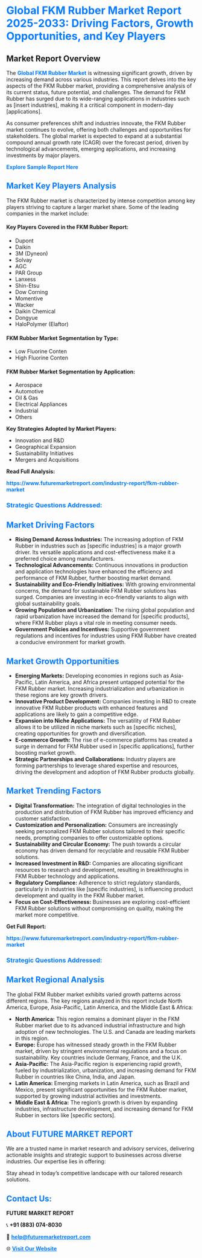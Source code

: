 <h1 style="color: #007BFF;">Global FKM Rubber Market Report 2025-2033: Driving Factors, Growth Opportunities, and Key Players</h1>

<section id="overview">
<h2>Market Report Overview</h2>
<p>The <a href="https://www.futuremarketreport.com/industry-report/fkm-rubber-market" style="color: #007BFF; text-decoration: none;"><strong>Global FKM Rubber Market</strong></a> is witnessing significant growth, driven by increasing demand across various industries. This report delves into the key aspects of the FKM Rubber market, providing a comprehensive analysis of its current status, future potential, and challenges. The demand for FKM Rubber has surged due to its wide-ranging applications in industries such as [insert industries], making it a critical component in modern-day [applications].</p>
<p>As consumer preferences shift and industries innovate, the FKM Rubber market continues to evolve, offering both challenges and opportunities for stakeholders. The global market is expected to expand at a substantial compound annual growth rate (CAGR) over the forecast period, driven by technological advancements, emerging applications, and increasing investments by major players.</p>
</section>

<section id="overview">
<p><a href="https://www.futuremarketreport.com/request-sample/reportId=59336" style="color: #007BFF; text-decoration: none;"><strong>Explore Sample Report Here</strong></a></p>
</section>

<section id="key-players">
<h2 style="color: #007BFF;">Market Key Players Analysis</h2>
<p>The FKM Rubber market is characterized by intense competition among key players striving to capture a larger market share. Some of the leading companies in the market include:</p>
<h4>Key Players Covered in the FKM Rubber Report:</h4>
<ul><li>Dupont</li><li>Daikin</li><li>3M (Dyneon)</li><li>Solvay</li><li>AGC</li><li>PAR Group</li><li>Lanxess</li><li>Shin-Etsu</li><li>Dow Corning</li><li>Momentive</li><li>Wacker</li><li>Daikin Chemical</li><li>Dongyue</li><li>HaloPolymer (Elaftor)</li></ul>
<h4>FKM Rubber Market Segmentation by Type:</h4>
<ul><li>Low Fluorine Conten</li><li>High Fluorine Conten</li></ul>

<h4>FKM Rubber Market Segmentation by Application:</h4>
<ul><li>Aerospace</li><li>Automotive</li><li>Oil &amp; Gas</li><li>Electrical Appliances</li><li>Industrial</li><li>Others</li></ul>
<p><strong>Key Strategies Adopted by Market Players:</strong></p>
<ul>
<li>Innovation and R&D</li>
<li>Geographical Expansion</li>
<li>Sustainability Initiatives</li>
<li>Mergers and Acquisitions</li>
</ul>
</section>

<section>
<p><strong>Read Full Analysis: </strong></p><a href="https://www.futuremarketreport.com/industry-report/fkm-rubber-market" style="color: #007BFF; text-decoration: none;"><strong>https://www.futuremarketreport.com/industry-report/fkm-rubber-market</strong></a>
<h3 style="color: #007BFF;">Strategic Questions Addressed:</h3>
</section>

<section id="driving-factors">
<h2 style="color: #007BFF;">Market Driving Factors</h2>
<ul>
<li><strong>Rising Demand Across Industries:</strong> The increasing adoption of FKM Rubber in industries such as [specific industries] is a major growth driver. Its versatile applications and cost-effectiveness make it a preferred choice among manufacturers.</li>
<li><strong>Technological Advancements:</strong> Continuous innovations in production and application technologies have enhanced the efficiency and performance of FKM Rubber, further boosting market demand.</li>
<li><strong>Sustainability and Eco-Friendly Initiatives:</strong> With growing environmental concerns, the demand for sustainable FKM Rubber solutions has surged. Companies are investing in eco-friendly variants to align with global sustainability goals.</li>
<li><strong>Growing Population and Urbanization:</strong> The rising global population and rapid urbanization have increased the demand for [specific products], where FKM Rubber plays a vital role in meeting consumer needs.</li>
<li><strong>Government Policies and Incentives:</strong> Supportive government regulations and incentives for industries using FKM Rubber have created a conducive environment for market growth.</li>
</ul>
</section>

<section id="growth-opportunities">
<h2 style="color: #007BFF;">Market Growth Opportunities</h2>
<ul>
<li><strong>Emerging Markets:</strong> Developing economies in regions such as Asia-Pacific, Latin America, and Africa present untapped potential for the FKM Rubber market. Increasing industrialization and urbanization in these regions are key growth drivers.</li>
<li><strong>Innovative Product Development:</strong> Companies investing in R&D to create innovative FKM Rubber products with enhanced features and applications are likely to gain a competitive edge.</li>
<li><strong>Expansion into Niche Applications:</strong> The versatility of FKM Rubber allows it to be utilized in niche markets such as [specific niches], creating opportunities for growth and diversification.</li>
<li><strong>E-commerce Growth:</strong> The rise of e-commerce platforms has created a surge in demand for FKM Rubber used in [specific applications], further boosting market growth.</li>
<li><strong>Strategic Partnerships and Collaborations:</strong> Industry players are forming partnerships to leverage shared expertise and resources, driving the development and adoption of FKM Rubber products globally.</li>
</ul>
</section>

<section id="trending-factors">
<h2 style="color: #007BFF;">Market Trending Factors</h2>
<ul>
<li><strong>Digital Transformation:</strong> The integration of digital technologies in the production and distribution of FKM Rubber has improved efficiency and customer satisfaction.</li>
<li><strong>Customization and Personalization:</strong> Consumers are increasingly seeking personalized FKM Rubber solutions tailored to their specific needs, prompting companies to offer customizable options.</li>
<li><strong>Sustainability and Circular Economy:</strong> The push towards a circular economy has driven demand for recyclable and reusable FKM Rubber solutions.</li>
<li><strong>Increased Investment in R&D:</strong> Companies are allocating significant resources to research and development, resulting in breakthroughs in FKM Rubber technology and applications.</li>
<li><strong>Regulatory Compliance:</strong> Adherence to strict regulatory standards, particularly in industries like [specific industries], is influencing product development and quality in the FKM Rubber market.</li>
<li><strong>Focus on Cost-Effectiveness:</strong> Businesses are exploring cost-efficient FKM Rubber solutions without compromising on quality, making the market more competitive.</li>
</ul>
</section>

<section>
<p><strong>Get Full Report: </strong></p><a href="https://www.futuremarketreport.com/industry-report/fkm-rubber-market" style="color: #007BFF; text-decoration: none;"><strong>https://www.futuremarketreport.com/industry-report/fkm-rubber-market</strong></a>
<h3 style="color: #007BFF;">Strategic Questions Addressed:</h3>
</section>


<section id="regional-analysis">
<h2 style="color: #007BFF;">Market Regional Analysis</h2>
<p>The global FKM Rubber market exhibits varied growth patterns across different regions. The key regions analyzed in this report include North America, Europe, Asia-Pacific, Latin America, and the Middle East & Africa:</p>
<ul>
<li><strong>North America:</strong> This region remains a dominant player in the FKM Rubber market due to its advanced industrial infrastructure and high adoption of new technologies. The U.S. and Canada are leading markets in this region.</li>
<li><strong>Europe:</strong> Europe has witnessed steady growth in the FKM Rubber market, driven by stringent environmental regulations and a focus on sustainability. Key countries include Germany, France, and the U.K.</li>
<li><strong>Asia-Pacific:</strong> The Asia-Pacific region is experiencing rapid growth, fueled by industrialization, urbanization, and increasing demand for FKM Rubber in countries like China, India, and Japan.</li>
<li><strong>Latin America:</strong> Emerging markets in Latin America, such as Brazil and Mexico, present significant opportunities for the FKM Rubber market, supported by growing industrial activities and investments.</li>
<li><strong>Middle East & Africa:</strong> The region’s growth is driven by expanding industries, infrastructure development, and increasing demand for FKM Rubber in sectors like [specific sectors].</li>
</ul>
</section>

<footer>
<h2 style="color: #007BFF;">About FUTURE MARKET REPORT</h2>
<p>We are a trusted name in market research and advisory services, delivering actionable insights and strategic support to businesses across diverse industries. Our expertise lies in offering:</p>

<p>Stay ahead in today’s competitive landscape with our tailored research solutions.</p>

<h2 style="color: #007BFF;">Contact Us:</h2>
<p><strong>FUTURE MARKET REPORT</strong></p>
<p>📞 <strong>+91 (883) 074-8030</strong></p>
<p>📧 <strong><a href="mailto:help@futuremarketreport.com" style="color: #007BFF;">help@futuremarketreport.com</a></strong></p>
<p>🌐 <strong><a href="https://www.futuremarketreport.com/" style="color: #007BFF;">Visit Our Website</a></strong></p>
</footer>